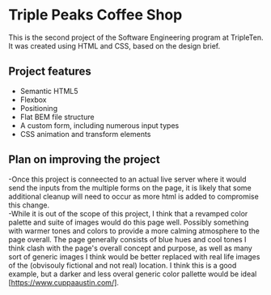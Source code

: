 # Triple Peaks Coffee Shop

This is the second project of the Software Engineering program at TripleTen. It was created using HTML and CSS, based on the design brief.

## Project features

- Semantic HTML5
- Flexbox
- Positioning
- Flat BEM file structure
- A custom form, including numerous input types
- CSS animation and transform elements

## Plan on improving the project

-Once this project is conneected to an actual live server where it would send the inputs from the multiple forms on the page, it is likely that some additional cleanup will need to occur as more html is added to compromise this change.  
-While it is out of the scope of this project, I think that a revamped color palette and suite of images would do this page well. Possibly something with warmer tones and colors to provide a more calming atmosphere to the page overall. The page generally consists of blue hues and cool tones I think clash with the page's overall concept and purpose, as well as many sort of generic images I think would be better replaced with real life images of the (obvisouly fictional and not real) location. I think this is a good example, but a darker and less overal generic color pallette would be ideal [https://www.cuppaaustin.com/].
